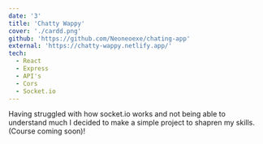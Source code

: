 ```yaml
---
date: '3'
title: 'Chatty Wappy'
cover: './cardd.png'
github: 'https://github.com/Neoneoexe/chating-app'
external: 'https://chatty-wappy.netlify.app/'
tech:
  - React
  - Express
  - API's
  - Cors
  - Socket.io
---
```


Having struggled with how socket.io works and not being able to understand much I decided to make a simple project to shapren my skills. (Course coming soon)!

